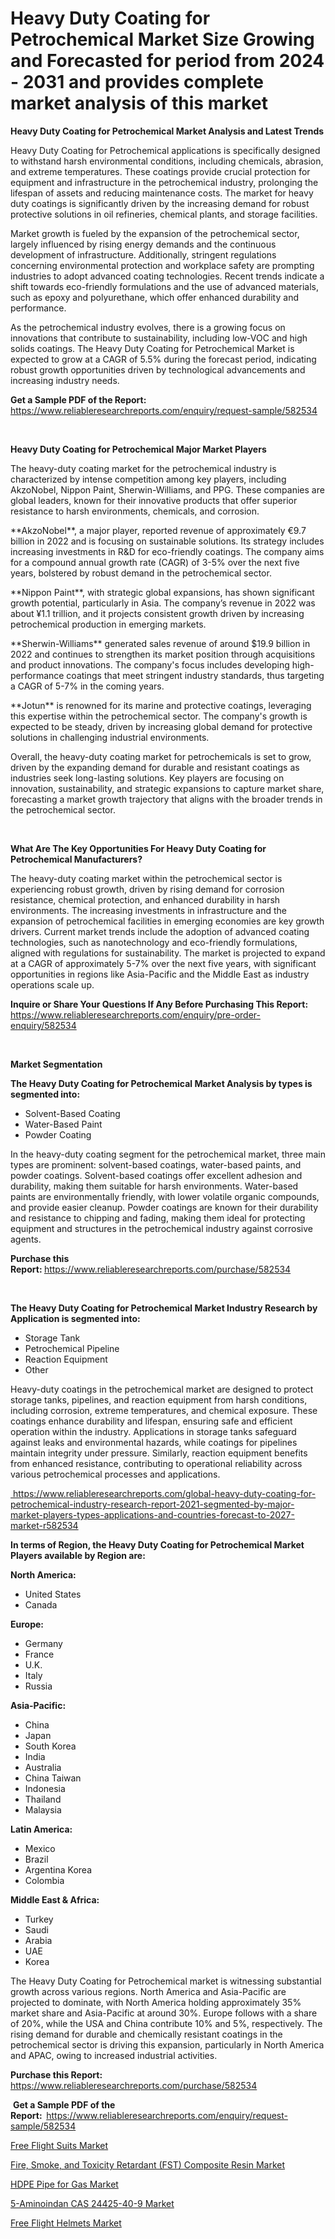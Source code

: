 <p><h1>Heavy Duty Coating for Petrochemical Market Size Growing and Forecasted for period from 2024 - 2031 and provides complete market analysis of this market</h1></p><p><strong>Heavy Duty Coating for Petrochemical Market Analysis and Latest Trends</strong></p>
<p><p>Heavy Duty Coating for Petrochemical applications is specifically designed to withstand harsh environmental conditions, including chemicals, abrasion, and extreme temperatures. These coatings provide crucial protection for equipment and infrastructure in the petrochemical industry, prolonging the lifespan of assets and reducing maintenance costs. The market for heavy duty coatings is significantly driven by the increasing demand for robust protective solutions in oil refineries, chemical plants, and storage facilities.</p><p>Market growth is fueled by the expansion of the petrochemical sector, largely influenced by rising energy demands and the continuous development of infrastructure. Additionally, stringent regulations concerning environmental protection and workplace safety are prompting industries to adopt advanced coating technologies. Recent trends indicate a shift towards eco-friendly formulations and the use of advanced materials, such as epoxy and polyurethane, which offer enhanced durability and performance.</p><p>As the petrochemical industry evolves, there is a growing focus on innovations that contribute to sustainability, including low-VOC and high solids coatings. The Heavy Duty Coating for Petrochemical Market is expected to grow at a CAGR of 5.5% during the forecast period, indicating robust growth opportunities driven by technological advancements and increasing industry needs.</p></p>
<p><strong>Get a Sample PDF of the Report:&nbsp;</strong> <a href="https://www.reliableresearchreports.com/enquiry/request-sample/582534?utm_campaign=114&utm_medium=2&utm_source=Github&utm_content=ia&utm_term=27092024&utm_id=heavy-duty-coating-for-petrochemical">https://www.reliableresearchreports.com/enquiry/request-sample/582534</a></p>
<p>&nbsp;</p>
<p><strong>Heavy Duty Coating for Petrochemical Major Market Players</strong></p>
<p><p>The heavy-duty coating market for the petrochemical industry is characterized by intense competition among key players, including AkzoNobel, Nippon Paint, Sherwin-Williams, and PPG. These companies are global leaders, known for their innovative products that offer superior resistance to harsh environments, chemicals, and corrosion.</p><p>**AkzoNobel**, a major player, reported revenue of approximately €9.7 billion in 2022 and is focusing on sustainable solutions. Its strategy includes increasing investments in R&D for eco-friendly coatings. The company aims for a compound annual growth rate (CAGR) of 3-5% over the next five years, bolstered by robust demand in the petrochemical sector.</p><p>**Nippon Paint**, with strategic global expansions, has shown significant growth potential, particularly in Asia. The company’s revenue in 2022 was about ¥1.1 trillion, and it projects consistent growth driven by increasing petrochemical production in emerging markets.</p><p>**Sherwin-Williams** generated sales revenue of around $19.9 billion in 2022 and continues to strengthen its market position through acquisitions and product innovations. The company's focus includes developing high-performance coatings that meet stringent industry standards, thus targeting a CAGR of 5-7% in the coming years.</p><p>**Jotun** is renowned for its marine and protective coatings, leveraging this expertise within the petrochemical sector. The company's growth is expected to be steady, driven by increasing global demand for protective solutions in challenging industrial environments.</p><p>Overall, the heavy-duty coating market for petrochemicals is set to grow, driven by the expanding demand for durable and resistant coatings as industries seek long-lasting solutions. Key players are focusing on innovation, sustainability, and strategic expansions to capture market share, forecasting a market growth trajectory that aligns with the broader trends in the petrochemical sector.</p></p>
<p>&nbsp;</p>
<p><strong>What Are The Key Opportunities For Heavy Duty Coating for Petrochemical Manufacturers?</strong></p>
<p><p>The heavy-duty coating market within the petrochemical sector is experiencing robust growth, driven by rising demand for corrosion resistance, chemical protection, and enhanced durability in harsh environments. The increasing investments in infrastructure and the expansion of petrochemical facilities in emerging economies are key growth drivers. Current market trends include the adoption of advanced coating technologies, such as nanotechnology and eco-friendly formulations, aligned with regulations for sustainability. The market is projected to expand at a CAGR of approximately 5-7% over the next five years, with significant opportunities in regions like Asia-Pacific and the Middle East as industry operations scale up.</p></p>
<p><strong>Inquire or Share Your Questions If Any Before Purchasing This Report:</strong> <a href="https://www.reliableresearchreports.com/enquiry/pre-order-enquiry/582534?utm_campaign=114&utm_medium=2&utm_source=Github&utm_content=ia&utm_term=27092024&utm_id=heavy-duty-coating-for-petrochemical">https://www.reliableresearchreports.com/enquiry/pre-order-enquiry/582534</a></p>
<p>&nbsp;</p>
<p><strong>Market Segmentation</strong></p>
<p><strong>The Heavy Duty Coating for Petrochemical Market Analysis by types is segmented into:</strong></p>
<p><ul><li>Solvent-Based Coating</li><li>Water-Based Paint</li><li>Powder Coating</li></ul></p>
<p><p>In the heavy-duty coating segment for the petrochemical market, three main types are prominent: solvent-based coatings, water-based paints, and powder coatings. Solvent-based coatings offer excellent adhesion and durability, making them suitable for harsh environments. Water-based paints are environmentally friendly, with lower volatile organic compounds, and provide easier cleanup. Powder coatings are known for their durability and resistance to chipping and fading, making them ideal for protecting equipment and structures in the petrochemical industry against corrosive agents.</p></p>
<p><strong>Purchase this Report:&nbsp;</strong><a href="https://www.reliableresearchreports.com/purchase/582534?utm_campaign=114&utm_medium=2&utm_source=Github&utm_content=ia&utm_term=27092024&utm_id=heavy-duty-coating-for-petrochemical">https://www.reliableresearchreports.com/purchase/582534</a></p>
<p>&nbsp;</p>
<p><strong>The Heavy Duty Coating for Petrochemical Market Industry Research by Application is segmented into:</strong></p>
<p><ul><li>Storage Tank</li><li>Petrochemical Pipeline</li><li>Reaction Equipment</li><li>Other</li></ul></p>
<p><p>Heavy-duty coatings in the petrochemical market are designed to protect storage tanks, pipelines, and reaction equipment from harsh conditions, including corrosion, extreme temperatures, and chemical exposure. These coatings enhance durability and lifespan, ensuring safe and efficient operation within the industry. Applications in storage tanks safeguard against leaks and environmental hazards, while coatings for pipelines maintain integrity under pressure. Similarly, reaction equipment benefits from enhanced resistance, contributing to operational reliability across various petrochemical processes and applications.</p></p>
<p><a href="https://www.reliableresearchreports.com/global-heavy-duty-coating-for-petrochemical-industry-research-report-2021-segmented-by-major-market-players-types-applications-and-countries-forecast-to-2027-market-r582534?utm_campaign=114&utm_medium=2&utm_source=Github&utm_content=ia&utm_term=27092024&utm_id=heavy-duty-coating-for-petrochemical">&nbsp;https://www.reliableresearchreports.com/global-heavy-duty-coating-for-petrochemical-industry-research-report-2021-segmented-by-major-market-players-types-applications-and-countries-forecast-to-2027-market-r582534</a></p>
<p><strong>In terms of Region, the Heavy Duty Coating for Petrochemical Market Players available by Region are:</strong></p>
<p>
    <p> <strong> North America: </strong>
        <ul>
            <li>United States</li>
            <li>Canada</li>
        </ul>
        </p> 
    <p> <strong> Europe: </strong>
        <ul>
            <li>Germany</li>
            <li>France</li>
            <li>U.K.</li>
            <li>Italy</li>
            <li>Russia</li>
        </ul>
        </p> 
    <p> <strong> Asia-Pacific: </strong>
        <ul>
            <li>China</li>
            <li>Japan</li>
            <li>South Korea</li>
            <li>India</li>
            <li>Australia</li>
            <li>China Taiwan</li>
            <li>Indonesia</li>
            <li>Thailand</li>
            <li>Malaysia</li>
        </ul>
        </p> 
    <p> <strong> Latin America: </strong>
        <ul>
            <li>Mexico</li>
            <li>Brazil</li>
            <li>Argentina Korea</li>
            <li>Colombia</li>
        </ul>
        </p> 
    <p> <strong> Middle East & Africa: </strong>
        <ul>
            <li>Turkey</li>
            <li>Saudi</li>
            <li>Arabia</li>
            <li>UAE</li>
            <li>Korea</li>
        </ul>
    </p>
    </p>
<p><p>The Heavy Duty Coating for Petrochemical market is witnessing substantial growth across various regions. North America and Asia-Pacific are projected to dominate, with North America holding approximately 35% market share and Asia-Pacific at around 30%. Europe follows with a share of 20%, while the USA and China contribute 10% and 5%, respectively. The rising demand for durable and chemically resistant coatings in the petrochemical sector is driving this expansion, particularly in North America and APAC, owing to increased industrial activities.</p></p>
<p><strong>Purchase this Report: </strong><a href="https://www.reliableresearchreports.com/purchase/582534?utm_campaign=114&utm_medium=2&utm_source=Github&utm_content=ia&utm_term=27092024&utm_id=heavy-duty-coating-for-petrochemical">https://www.reliableresearchreports.com/purchase/582534</a></p>
<p>&nbsp;<strong>Get a Sample PDF of the Report:&nbsp;&nbsp;</strong><a href="https://www.reliableresearchreports.com/enquiry/request-sample/582534?utm_campaign=114&utm_medium=2&utm_source=Github&utm_content=ia&utm_term=27092024&utm_id=heavy-duty-coating-for-petrochemical">https://www.reliableresearchreports.com/enquiry/request-sample/582534</a></p>
<p><strong></strong></p>
<p><p><a href="https://issuu.com/reportprime-2/docs/free-flight-suits-market-size-2030._bcef2b3a4efea8?utm_campaign=114&utm_medium=2&utm_source=Github&utm_content=ia&utm_term=27092024&utm_id=heavy-duty-coating-for-petrochemical">Free Flight Suits Market</a></p><p><a href="https://www.linkedin.com/pulse/fire-smoke-toxicity-retardant-fst-composite-resin-industry-pwkac?utm_campaign=114&utm_medium=2&utm_source=Github&utm_content=ia&utm_term=27092024&utm_id=heavy-duty-coating-for-petrochemical">Fire, Smoke, and Toxicity Retardant (FST) Composite Resin Market</a></p><p><a href="https://www.linkedin.com/pulse/what-driving-global-hdpe-pipe-gas-market-dive-trends-applications-cuvtc?utm_campaign=114&utm_medium=2&utm_source=Github&utm_content=ia&utm_term=27092024&utm_id=heavy-duty-coating-for-petrochemical">HDPE Pipe for Gas Market</a></p><p><a href="https://github.com/MonroeBullock54/Market-Research-Report-List-1/blob/main/5-aminoindan-cas-24425-40-9-market.md?utm_campaign=114&utm_medium=2&utm_source=Github&utm_content=ia&utm_term=27092024&utm_id=heavy-duty-coating-for-petrochemical">5-Aminoindan CAS 24425-40-9 Market</a></p><p><a href="https://issuu.com/reportprime-2/docs/free-flight-helmets-market-size-203_ad9a27ddf7a0a8?utm_campaign=114&utm_medium=2&utm_source=Github&utm_content=ia&utm_term=27092024&utm_id=heavy-duty-coating-for-petrochemical">Free Flight Helmets Market</a></p></p>